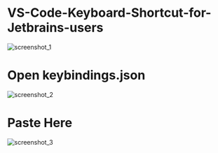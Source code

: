 # VS-Code-Keyboard-Shortcut-for-Jetbrains-users
![screenshot_1](https://user-images.githubusercontent.com/28671359/30780173-8db4116a-a10d-11e7-9e14-1541f337b63b.png)
# Open keybindings.json
![screenshot_2](https://user-images.githubusercontent.com/28671359/30780174-8db5fd72-a10d-11e7-9a03-aece46134878.png)
# Paste Here
![screenshot_3](https://user-images.githubusercontent.com/28671359/30780175-8db80d88-a10d-11e7-97c3-18262e342a6e.png)
